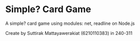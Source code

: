 # Simple? Card Game
A simple? card game using modules: net, readline on Node.js

Create by Suttirak Mattayawerakiat (6210110383)
in 240-311
